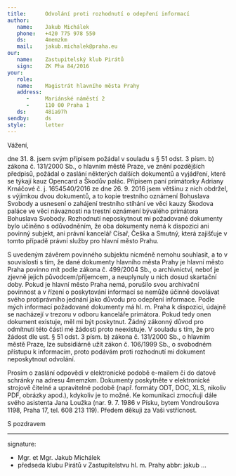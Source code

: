 ```yaml
---
title:      Odvolání proti rozhodnutí o odepření informací
author:
   name:    Jakub Michálek
   phone:   +420 775 978 550
   ds:      4memzkm
   mail:    jakub.michalek@praha.eu
our:
   name:    Zastupitelský klub Pirátů
   sign:    ZK Pha 84/2016
your:
   role:    
   name:    Magistrát hlavního města Prahy
   address:
      -     Mariánské náměstí 2
      -     110 00 Praha 1
   ds:      48ia97h
sendby:     ds
style:      letter
---
```


Vážení,

dne 31. 8. jsem svým přípisem požádal v souladu s § 51 odst. 3 písm. b) zákona č. 131/2000 Sb., o hlavním městě Praze, ve znění pozdějších předpisů, požádal o zaslání některých dalších dokumentů a vyjádření, které se týkají kauz Opencard a Škodův palác. Přípisem paní primátorky Adriany Krnáčové č. j. 1654540/2016 ze dne 26. 9. 2016 jsem většinu z nich obdržel, s výjimkou dvou dokumentů, a to kopie trestního oznámení Bohuslava Svobody a usnesení o zahájení trestního stíhání ve věci kauzy Škodova paláce ve věci návaznosti na trestní oznámení bývalého primátora Bohuslava Svobody. Rozhodnutí neposkytnout mi požadované dokumenty bylo učiněno s odůvodněním, že oba dokumenty nemá k dispozici ani povinný subjekt, ani právní kancelář Císař, Češka a Smutný, která zajišťuje v tomto případě právní služby pro hlavní město Prahu.

S uvedeným závěrem povinného subjektu nicméně nemohu souhlasit, a to v souvislosti s tím, že dané dokumenty hlavního města Prahy je hlavní město Praha povinno mít podle zákona č. 499/2004 Sb., o archivnictví, neboť je zjevně jejich původcem/příjemcem, a neuplynuly u nich dosud skartační doby. Pokud je hlavní město Praha nemá, porušilo svou archivační povinnost a v řízení o poskytování informací se nemůže účinně dovolávat svého protiprávního jednání jako důvodu pro odepření informace. Podle mých informací požadované dokumenty má hl. m. Praha k dispozici, údajně se nacházejí v trezoru v odboru kanceláře primátora. Pokud tedy onen dokument existuje, měl mi být poskytnut. Žádný zákonný důvod pro odmítnutí této části mé žádosti proto neexistuje. V souladu s tím, že pro žádost dle ust. § 51 odst. 3 písm. b) zákona č. 131/2000 Sb., o hlavním městě Praze, lze subsidiárně užít zákon č. 106/1999 Sb., o svobodném přístupu k informacím, proto podávám proti rozhodnutí mi dokument neposkytnout odvolání. 

Prosím o zaslání odpovědi v elektronické podobě e-mailem či do datové schránky na adresu 4memzkm. Dokumenty poskytněte v elektronické strojově čitelné a upravitelné podobě (např. formáty ODT, DOC, XLS, nikoliv PDF, obrázky apod.), kdykoliv je to možné. Ke komunikaci zmocňuji dále svého asistenta Jana Loužka (nar. 9. 7. 1986 v Písku, bytem Vondroušova 1198, Praha 17, tel. 608 213 119). Předem děkuji za Vaši vstřícnost. 

S pozdravem

---
signature: 
  - Mgr. et Mgr. Jakub Michálek
  - předseda klubu Pirátů v Zastupitelstvu hl. m. Prahy
abbr:       jakub
...
